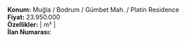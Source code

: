 ## 

**Konum:** Muğla / Bodrum / Gümbet Mah. / Platin Residence  
**Fiyat:** 23.950.000  
**Özellikler:**  |  m² |   
**İlan Numarası:** 
